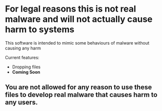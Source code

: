 # For legal reasons this is not real malware and will not actually cause harm to systems

This software is intended to mimic some behaviours of malware without causing any harm

Current features:
 - Dropping files
 - **Coming Soon**

## You are not allowed for any reason to use these files to develop real malware that causes harm to any users.
